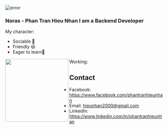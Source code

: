 ![error](https://github.com/egonelbre/gophers/raw/master/.thumb/vector/superhero/gotham.png)
### Noras - Phan Tran Hieu Nhan I am a Backend Developer
My character:
* Sociable 🤘
* Friendly 😃
* Eager to learn📝

<a href="https://github.com/nhandora123"><img align="left" width="auto" height="200" src="https://res.cloudinary.com/kimwy/image/upload/v1598840300/easyfrontend/programming_hgngx9.png"></a>Working: 

## Contact
 * Facebook: https://www.facebook.com/phantranhieunhan
 * Email: hieunhan2000@gmail.com
 * LinkedIn: https://www.linkedin.com/in/phantranhieunhan
